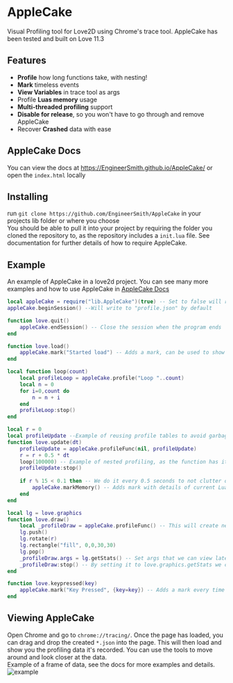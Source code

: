 # AppleCake
Visual Profiling tool for Love2D using Chrome's trace tool. AppleCake has been tested and built on Love 11.3
## Features
* **Profile** how long functions take, with nesting!
* **Mark** timeless events
* **View Variables** in trace tool as args
* Profile **Luas memory** usage
* **Multi-threaded profiling** support
* **Disable for release**, so you won't have to go through and remove AppleCake
* Recover **Crashed** data with ease
## AppleCake Docs
You can view the docs at https://EngineerSmith.github.io/AppleCake/ or open the `index.html` locally
## Installing
run `git clone https://github.com/EngineerSmith/AppleCake` in your projects lib folder or where you choose  
You should be able to pull it into your project by requiring the folder you cloned the repository to, as the repository includes a `init.lua` file. See documentation for further details of how to require AppleCake.
## Example
An example of AppleCake in a love2d project. You can see many more examples and how to use AppleCake in [AppleCake Docs](#AppleCake-Docs)
```lua
local appleCake = require("lib.AppleCake")(true) -- Set to false will remove the profiling tool from the project
appleCake.beginSession() --Will write to "profile.json" by default

function love.quit()
	appleCake.endSession() -- Close the session when the program ends
end

function love.load()
	appleCake.mark("Started load") -- Adds a mark, can be used to show a timeless events or other details
end

local function loop(count)
	local profileLoop = appleCake.profile("Loop "..count)
	local n = 0
	for i=0,count do
		n = n + i
	end
	profileLoop:stop()
end

local r = 0
local profileUpdate --Example of reusing profile tables to avoid garbage
function love.update(dt)
	profileUpdate = appleCake.profileFunc(nil, profileUpdate)
	r = r + 0.5 * dt
	loop(100000) -- Example of nested profiling, as the function has it's own profile
	profileUpdate:stop()
	
	if r % 15 < 0.1 then -- We do it every 0.5 seconds to not clutter our data
		appleCake.markMemory() -- Adds mark with details of current Lua memory usage
	end
end

local lg = love.graphics
function love.draw()
	local _profileDraw = appleCake.profileFunc() -- This will create new profile table every time this function is ran
	lg.push()
	lg.rotate(r)
	lg.rectangle("fill", 0,0,30,30)
	lg.pop()
	_profileDraw.args = lg.getStats() -- Set args that we can view later in the viewer
	_profileDraw:stop() -- By setting it to love.graphics.getStats we can see details of the draw
end

function love.keypressed(key)
	appleCake.mark("Key Pressed", {key=key}) -- Adds a mark every time a key is pressed, with the key as an argument
end
```
## Viewing AppleCake
Open Chrome and go to `chrome://tracing/`. Once the page has loaded, you can drag and drop the created `*.json` into the page. This will then load and show you the profiling data it's recorded. You can use the tools to move around and look closer at the data.  
Example of a frame of data, see the docs for more examples and details.
![example](https://i.imgur.com/6SBDkSc.png "Example of chrome tracing")
